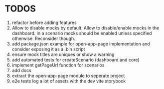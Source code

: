# TODOS

1. refactor before adding features
1. Allow to disable mocks by default. Allow to disable/enable mocks in the dashboard.
   In a scenario mocks should be enabled unless specified otherwise. Reconsider though.
1. add package.json example for open-app-page implementation and consider exposing it as a .bin script
1. ensure mock titles are uniques or show a warning
1. add automated tests for createScenario (dashboard and core)
1. implement getPageUrl function for scenarios
1. add docs
1. extract the open-app-page module to seperate project
1. e2e tests log a lot of assets with the dev vite storybook
